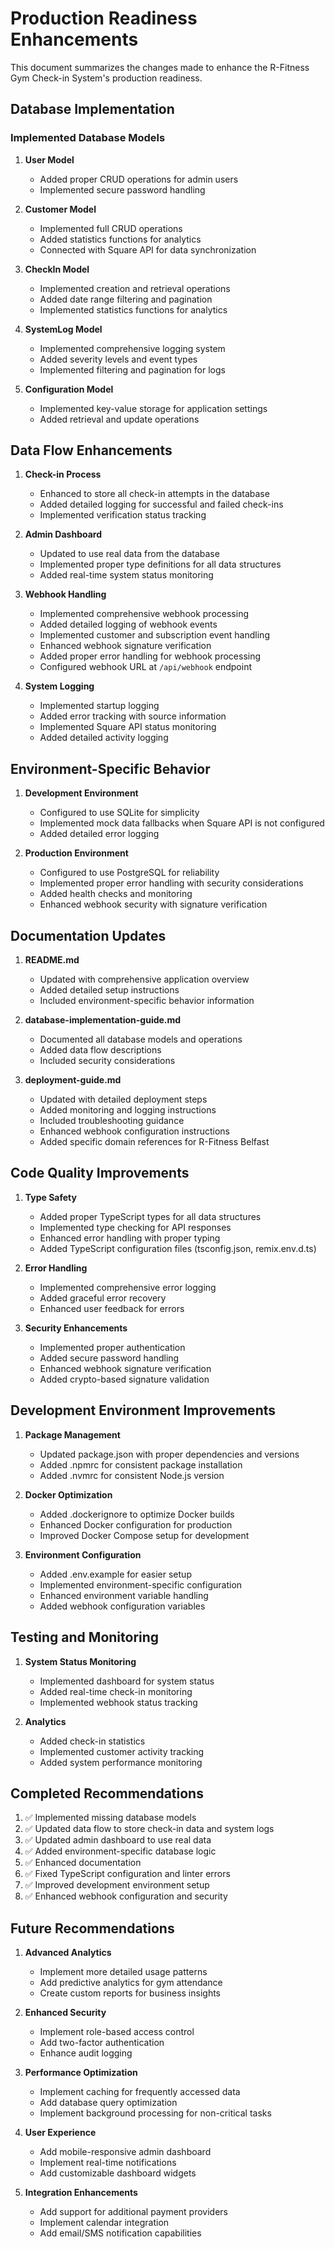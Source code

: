 # Production Readiness Enhancements

This document summarizes the changes made to enhance the R-Fitness Gym Check-in System's production readiness.

## Database Implementation

### Implemented Database Models

1. **User Model**
   - Added proper CRUD operations for admin users
   - Implemented secure password handling

2. **Customer Model**
   - Implemented full CRUD operations
   - Added statistics functions for analytics
   - Connected with Square API for data synchronization

3. **CheckIn Model**
   - Implemented creation and retrieval operations
   - Added date range filtering and pagination
   - Implemented statistics functions for analytics

4. **SystemLog Model**
   - Implemented comprehensive logging system
   - Added severity levels and event types
   - Implemented filtering and pagination for logs

5. **Configuration Model**
   - Implemented key-value storage for application settings
   - Added retrieval and update operations

## Data Flow Enhancements

1. **Check-in Process**
   - Enhanced to store all check-in attempts in the database
   - Added detailed logging for successful and failed check-ins
   - Implemented verification status tracking

2. **Admin Dashboard**
   - Updated to use real data from the database
   - Implemented proper type definitions for all data structures
   - Added real-time system status monitoring

3. **Webhook Handling**
   - Implemented comprehensive webhook processing
   - Added detailed logging of webhook events
   - Implemented customer and subscription event handling
   - Enhanced webhook signature verification
   - Added proper error handling for webhook processing
   - Configured webhook URL at `/api/webhook` endpoint

4. **System Logging**
   - Implemented startup logging
   - Added error tracking with source information
   - Implemented Square API status monitoring
   - Added detailed activity logging

## Environment-Specific Behavior

1. **Development Environment**
   - Configured to use SQLite for simplicity
   - Implemented mock data fallbacks when Square API is not configured
   - Added detailed error logging

2. **Production Environment**
   - Configured to use PostgreSQL for reliability
   - Implemented proper error handling with security considerations
   - Added health checks and monitoring
   - Enhanced webhook security with signature verification

## Documentation Updates

1. **README.md**
   - Updated with comprehensive application overview
   - Added detailed setup instructions
   - Included environment-specific behavior information

2. **database-implementation-guide.md**
   - Documented all database models and operations
   - Added data flow descriptions
   - Included security considerations

3. **deployment-guide.md**
   - Updated with detailed deployment steps
   - Added monitoring and logging instructions
   - Included troubleshooting guidance
   - Enhanced webhook configuration instructions
   - Added specific domain references for R-Fitness Belfast

## Code Quality Improvements

1. **Type Safety**
   - Added proper TypeScript types for all data structures
   - Implemented type checking for API responses
   - Enhanced error handling with proper typing
   - Added TypeScript configuration files (tsconfig.json, remix.env.d.ts)

2. **Error Handling**
   - Implemented comprehensive error logging
   - Added graceful error recovery
   - Enhanced user feedback for errors

3. **Security Enhancements**
   - Implemented proper authentication
   - Added secure password handling
   - Enhanced webhook signature verification
   - Added crypto-based signature validation

## Development Environment Improvements

1. **Package Management**
   - Updated package.json with proper dependencies and versions
   - Added .npmrc for consistent package installation
   - Added .nvmrc for consistent Node.js version

2. **Docker Optimization**
   - Added .dockerignore to optimize Docker builds
   - Enhanced Docker configuration for production
   - Improved Docker Compose setup for development

3. **Environment Configuration**
   - Added .env.example for easier setup
   - Implemented environment-specific configuration
   - Enhanced environment variable handling
   - Added webhook configuration variables

## Testing and Monitoring

1. **System Status Monitoring**
   - Implemented dashboard for system status
   - Added real-time check-in monitoring
   - Implemented webhook status tracking

2. **Analytics**
   - Added check-in statistics
   - Implemented customer activity tracking
   - Added system performance monitoring

## Completed Recommendations

1. ✅ Implemented missing database models
2. ✅ Updated data flow to store check-in data and system logs
3. ✅ Updated admin dashboard to use real data
4. ✅ Added environment-specific database logic
5. ✅ Enhanced documentation
6. ✅ Fixed TypeScript configuration and linter errors
7. ✅ Improved development environment setup
8. ✅ Enhanced webhook configuration and security

## Future Recommendations

1. **Advanced Analytics**
   - Implement more detailed usage patterns
   - Add predictive analytics for gym attendance
   - Create custom reports for business insights

2. **Enhanced Security**
   - Implement role-based access control
   - Add two-factor authentication
   - Enhance audit logging

3. **Performance Optimization**
   - Implement caching for frequently accessed data
   - Add database query optimization
   - Implement background processing for non-critical tasks

4. **User Experience**
   - Add mobile-responsive admin dashboard
   - Implement real-time notifications
   - Add customizable dashboard widgets

5. **Integration Enhancements**
   - Add support for additional payment providers
   - Implement calendar integration
   - Add email/SMS notification capabilities 